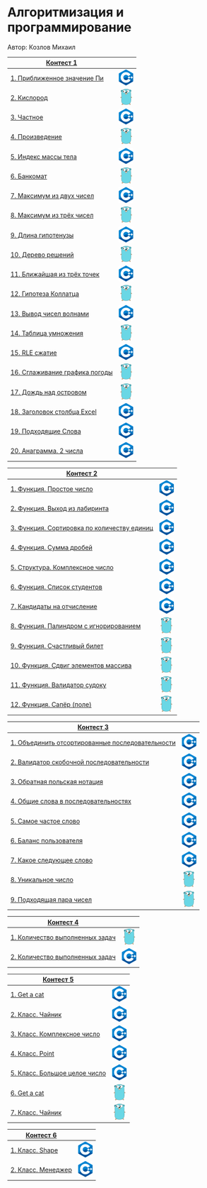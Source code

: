 # Алгоритмизация и программирование

Автор: Козлов Михаил

|[Контест 1](https://contest.yandex.ru/contest/52142/problems/) |  |
| --- | :-: |
| [1. Приближенное значение Пи](./contest_01/01/main.cpp) | ![](./img/cpp.png) |
| [2. Кислород](./contest_01/02/main.go) |  ![](./img/go.png) |
| [3. Частное](./contest_01/03/main.cpp) | ![](./img/cpp.png) |
| [4. Произведение](./contest_01/04/main.go) | ![](./img/go.png)|
| [5. Индекс массы тела](./contest_01/05/main.cpp) | ![](./img/cpp.png) |
| [6. Банкомат](./contest_01/06/main.go) | ![](./img/go.png)|
| [7. Максимум из двух чисел](./contest_01/07/main.cpp) | ![](./img/cpp.png) |
| [8. Максимум из трёх чисел](./contest_01/08/main.go) | ![](./img/go.png)|
| [9. Длина гипотенузы](./contest_01/09/main.cpp) | ![](./img/cpp.png) |
| [10. Дерево решений](./contest_01/10/main.go) | ![](./img/go.png)|
| [11. Ближайшая из трёх точек](./contest_01/11/main.cpp) | ![](./img/cpp.png) |
| [12. Гипотеза Коллатца](./contest_01/12/main.go) | ![](./img/go.png)|
| [13. Вывод чисел волнами](./contest_01/13/main.cpp) | ![](./img/cpp.png) |
| [14. Таблица умножения](./contest_01/14/main.go) | ![](./img/go.png)|
| [15. RLE сжатие](./contest_01/15/main.cpp) | ![](./img/cpp.png) |
| [16. Сглаживание графика погоды](./contest_01/16/main.go) | ![](./img/go.png)|
| [17. Дождь над островом](./contest_01/17/main.go) | ![](./img/go.png) |
| [18. Заголовок столбца Excel](./contest_01/18/main.cpp) | ![](./img/cpp.png)|
| [19. Подходящие Слова](./contest_01/19/main.cpp) | ![](./img/cpp.png)|
| [20. Анаграмма. 2 числа](./contest_01/20/main.cpp) | ![](./img/cpp.png)|

|[Контест 2](https://contest.yandex.ru/contest/52676/problems/) |  |
| --- | :-: |
| [1. Функция. Простое число](./contest_02/01/main.cpp) | ![](./img/cpp.png) |
| [2. Функция. Выход из лабиринта](./contest_02/02/main.go) |  ![](./img/cpp.png) |
| [3. Функция. Сортировка по количеству единиц](./contest_02/03/main.cpp) | ![](./img/cpp.png) |
| [4. Функция. Сумма дробей](./contest_02/04/main.cpp) | ![](./img/cpp.png) |
| [5. Структура. Комплексное число](./contest_02/05/main.go) |  ![](./img/cpp.png) |
| [6. Функция. Список студентов](./contest_02/06/main.cpp) | ![](./img/cpp.png) |
| [7. Кандидаты на отчисление]() | ![](./img/cpp.png) |
| [8. Функция. Палиндром с игнорированием](./contest_02/08/main.go) |  ![](./img/go.png) |
| [9. Функция. Счастливый билет](./contest_02/09/main.cpp) | ![](./img/go.png) |
| [10. Функция. Сдвиг элементов массива](./contest_02/10/main.cpp) | ![](./img/go.png) |
| [11. Функция. Валидатор судоку](./contest_02/11/main.go) |  ![](./img/go.png) |
| [12. Функция. Сапёр (поле)](./contest_02/12/main.cpp) | ![](./img/go.png) |

|[Контест 3](https://contest.yandex.ru/contest/53504/problems/) |  |
| --- | :-: |
| [1. Объединить отсортированные последовательности](./contest_03/01/main.cpp) | ![](./img/cpp.png) |
| [2. Валидатор скобочной последовательности](./contest_03/02/main.cpp) |  ![](./img/cpp.png) |
| [3. Обратная польская нотация](./contest_03/03/main.cpp) | ![](./img/cpp.png) |
| [4. Общие слова в последовательностях](./contest_03/04/main.cpp) | ![](./img/cpp.png) |
| [5. Самое частое слово](./contest_03/05/main.cpp) |  ![](./img/cpp.png) |
| [6. Баланс пользователя](./contest_03/06/main.cpp) | ![](./img/cpp.png) |
| [7. Какое следующее слово](./contest_03/07/main.cpp) | ![](./img/cpp.png) |
| [8. Уникальное число](./contest_03/08/main.go) |  ![](./img/go.png) |
| [9. Подходящая пара чисел](./contest_03/09/main.go) | ![](./img/go.png) |

|[Контест 4](https://contest.yandex.ru/contest/54625/problems/) |  |
| --- | :-: |
| [1. Количество выполненных задач](./contest_04/01/main.go) | ![](./img/go.png) |
| [2. Количество выполненных задач](./contest_04/02/main.cpp) |  ![](./img/cpp.png) |

|[Контест 5](https://contest.yandex.ru/contest/55465/problems/) |  |
| --- | :-: |
| [1. Get a cat](./contest_05/01/main.cpp) | ![](./img/cpp.png) |
| [2. Класс. Чайник](./contest_05/02/main.cpp) |  ![](./img/cpp.png) |
| [3. Класс. Комплексное число](./contest_05/03/main.cpp) | ![](./img/cpp.png) |
| [4. Класс. Point](./contest_05/04/main.cpp) | ![](./img/cpp.png) |
| [5. Класс. Большое целое число](./contest_05/05/main.cpp) |  ![](./img/cpp.png) |
| [6. Get a cat](./contest_05/06/main.go) | ![](./img/go.png) |
| [7. Класс. Чайник](./contest_05/07/main.go) | ![](./img/go.png) |

|[Контест 6](https://contest.yandex.ru/contest/55918/problems/) |  |
| --- | :-: |
| [1. Класс. Shape](./contest_06/01/main.cpp) | ![](./img/cpp.png) |
| [2. Класс. Менеджер](./contest_06/02/main.cpp) |  ![](./img/cpp.png) |
